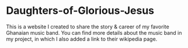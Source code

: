 # Daughters-of-Glorious-Jesus
This is a website I created to share the story & career of my favorite Ghanaian music band.
You can find more details about the music band in my project, in which I also added a link to their wikipedia page.
